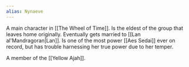 ```yaml
---
alias: Nynaeve
---
```


A main character in [[The Wheel of Time]]. Is the eldest of the group that leaves home originally. Eventually gets married to [[Lan al'Mandragoran|Lan]].  Is one of the most power [[Aes Sedai]] ever on record, but has trouble harnessing her true power due to her temper.

A member of the [[Yellow Ajah]].